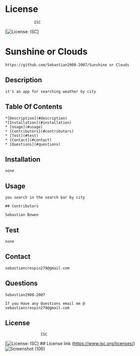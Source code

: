    # License
                 ISC
   [![License: ISC](https://img.shields.io/badge/License-ISC-blue.svg)]
                 
      
   # Sunshine or Clouds
    
    https://github.com/Sebastian2908-2007/Sunshine or Clouds
    
   ## Description
    
    it's an app for searching weather by city
    
   ## Table Of Contents
    
    *[Description](#description)
    *[Installation](#installation)
    * [Usage](#usage)
    * [Contributors](#contributors)
    * [Test](#test)
    * [Contact](#contact)
    * [Questions](#questions)
    
   ## Installation
    
    none
    
   ## Usage
    
    you search in the search bar by city
    
    ## Contributors
    
    Sebastian Bowen
    
   ## Test 
    
    none
   ## Contact
    
    sebastiancrespin279@gmail.com
    
   ## Questions
    
    Sebastian2908-2007
    
    If you Have any Questions email me @
    sebastiancrespin279@gmail.com
    
   ## License
                    ISC 
 [![License: ISC](https://img.shields.io/badge/License-ISC-blue.svg)]
              ## License link
   (https://www.isc.org/licenses/) 
  ![Screenshot (106)](https://user-images.githubusercontent.com/77297220/146102296-a38f1595-62c5-44aa-9356-00d3e996033c.png) 
